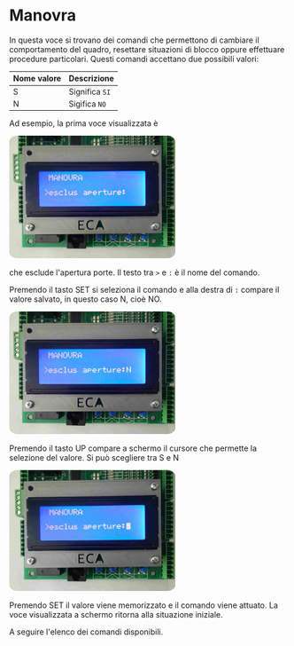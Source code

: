 # Manovra

In questa voce si trovano dei comandi che permettono di cambiare il comportamento del quadro,
resettare situazioni di blocco oppure effettuare procedure particolari.
Questi comandi accettano due possibili valori:

Nome valore|Descrizione
---|---
S|Significa `SI`
N|Sigifica `NO`

Ad esempio, la prima voce visualizzata è

<img src="../../../dist/menu-manovra-voce-esempio-1.jpeg" style="width: 300px; border-radius: 5%;">

che esclude l'apertura porte.
Il testo tra `>` e `:` è il nome del comando.

Premendo il tasto SET si seleziona il comando e alla destra di `:` compare il valore salvato, in questo caso N, cioè NO.

<img src="../../../dist/menu-manovra-voce-esempio-2.jpeg" style="width: 300px; border-radius: 5%;">

Premendo il tasto UP compare a schermo il cursore che permette la selezione del valore. Si può scegliere tra S e N

<img src="../../../dist/menu-manovra-voce-esempio-3.jpeg" style="width: 300px; border-radius: 5%;">

Premendo SET il valore viene memorizzato e il comando viene attuato. La voce visualizzata a schermo ritorna alla
situazione iniziale.

A seguire l'elenco dei comandi disponibili.
